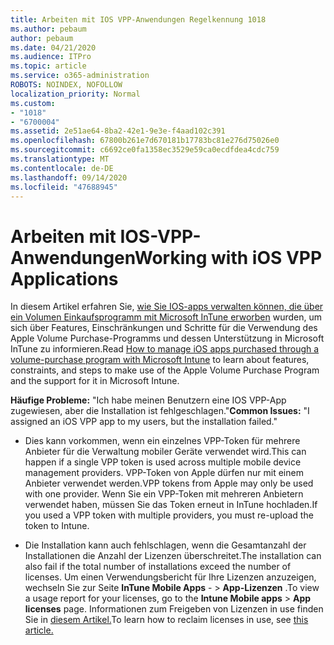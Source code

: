 ```yaml
---
title: Arbeiten mit IOS VPP-Anwendungen Regelkennung 1018
ms.author: pebaum
author: pebaum
ms.date: 04/21/2020
ms.audience: ITPro
ms.topic: article
ms.service: o365-administration
ROBOTS: NOINDEX, NOFOLLOW
localization_priority: Normal
ms.custom:
- "1018"
- "6700004"
ms.assetid: 2e51ae64-8ba2-42e1-9e3e-f4aad102c391
ms.openlocfilehash: 67800b261e7d670181b17783bc81e276d75026e0
ms.sourcegitcommit: c6692ce0fa1358ec3529e59ca0ecdfdea4cdc759
ms.translationtype: MT
ms.contentlocale: de-DE
ms.lasthandoff: 09/14/2020
ms.locfileid: "47688945"
---
```

# <a name="working-with-ios-vpp-applications"></a><span data-ttu-id="500ac-102">Arbeiten mit IOS-VPP-Anwendungen</span><span class="sxs-lookup"><span data-stu-id="500ac-102">Working with iOS VPP Applications</span></span>

<span data-ttu-id="500ac-103">In diesem Artikel erfahren Sie, [wie Sie IOS-apps verwalten können, die über ein Volumen Einkaufsprogramm mit Microsoft InTune erworben](https://docs.microsoft.com/intune/vpp-apps-ios) wurden, um sich über Features, Einschränkungen und Schritte für die Verwendung des Apple Volume Purchase-Programms und dessen Unterstützung in Microsoft InTune zu informieren.</span><span class="sxs-lookup"><span data-stu-id="500ac-103">Read [How to manage iOS apps purchased through a volume-purchase program with Microsoft Intune](https://docs.microsoft.com/intune/vpp-apps-ios) to learn about features, constraints, and steps to make use of the Apple Volume Purchase Program and the support for it in Microsoft Intune.</span></span>
  
 <span data-ttu-id="500ac-104">**Häufige Probleme:** "Ich habe meinen Benutzern eine IOS VPP-App zugewiesen, aber die Installation ist fehlgeschlagen."</span><span class="sxs-lookup"><span data-stu-id="500ac-104">**Common Issues:** "I assigned an iOS VPP app to my users, but the installation failed."</span></span>
  
- <span data-ttu-id="500ac-105">Dies kann vorkommen, wenn ein einzelnes VPP-Token für mehrere Anbieter für die Verwaltung mobiler Geräte verwendet wird.</span><span class="sxs-lookup"><span data-stu-id="500ac-105">This can happen if a single VPP token is used across multiple mobile device management providers.</span></span> <span data-ttu-id="500ac-106">VPP-Token von Apple dürfen nur mit einem Anbieter verwendet werden.</span><span class="sxs-lookup"><span data-stu-id="500ac-106">VPP tokens from Apple may only be used with one provider.</span></span> <span data-ttu-id="500ac-107">Wenn Sie ein VPP-Token mit mehreren Anbietern verwendet haben, müssen Sie das Token erneut in InTune hochladen.</span><span class="sxs-lookup"><span data-stu-id="500ac-107">If you used a VPP token with multiple providers, you must re-upload the token to Intune.</span></span>

- <span data-ttu-id="500ac-108">Die Installation kann auch fehlschlagen, wenn die Gesamtanzahl der Installationen die Anzahl der Lizenzen überschreitet.</span><span class="sxs-lookup"><span data-stu-id="500ac-108">The installation can also fail if the total number of installations exceed the number of licenses.</span></span> <span data-ttu-id="500ac-109">Um einen Verwendungsbericht für Ihre Lizenzen anzuzeigen, wechseln Sie zur Seite **InTune Mobile Apps** - \> **App-Lizenzen** .</span><span class="sxs-lookup"><span data-stu-id="500ac-109">To view a usage report for your licenses, go to the **Intune Mobile apps** \> **App licenses** page.</span></span> <span data-ttu-id="500ac-110">Informationen zum Freigeben von Lizenzen in use finden Sie in [diesem Artikel.](https://docs.microsoft.com/intune/vpp-apps-ios#revoking-app-licenses-and-deleting-tokens)</span><span class="sxs-lookup"><span data-stu-id="500ac-110">To learn how to reclaim licenses in use, see [this article.](https://docs.microsoft.com/intune/vpp-apps-ios#revoking-app-licenses-and-deleting-tokens)</span></span>
